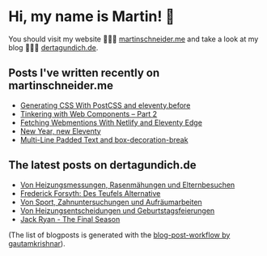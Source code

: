 # Hi, my name is Martin! 👋 
You should visit my website 👨🏼‍💻  [martinschneider.me](https://martinschneider.me) and take a look at my blog 🤷🏼‍♂️ [dertagundich.de](https://www.dertagundich.de).

## Posts I've written recently on martinschneider.me
<!-- MSME-POST-LIST:START -->
- [Generating CSS With PostCSS and eleventy.before](https://martinschneider.me/articles/generating-css-with-postcss-and-eleventy-before/)
- [Tinkering with Web Components – Part 2](https://martinschneider.me/articles/tinkering-with-web-components-part-2/)
- [Fetching Webmentions With Netlify and Eleventy Edge](https://martinschneider.me/articles/fetching-webmentions-with-netlify-and-eleventy-edge/)
- [New Year, new Eleventy](https://martinschneider.me/articles/new-year-new-eleventy/)
- [Multi-Line Padded Text and box-decoration-break](https://martinschneider.me/articles/multi-line-padded-text-and-box-decoration-break/)
<!-- MSME-POST-LIST:END -->

## The latest posts on dertagundich.de
<!-- DTUI-POST-LIST:START -->
- [Von Heizungsmessungen, Rasenmähungen und Elternbesuchen](https://www.dertagundich.de/blog/2023/09/von-heizungsmessungen-rasenmahungen-und-elternbesuchen)
- [Frederick Forsyth: Des Teufels Alternative](https://www.dertagundich.de/blog/2023/09/frederick-forsyth-des-teufels-alternative)
- [Von Sport, Zahnuntersuchungen und Aufräumarbeiten](https://www.dertagundich.de/blog/2023/09/von-sport-zahnuntersuchungen-und-aufraumarbeiten)
- [Von Heizungsentscheidungen und Geburtstagsfeierungen](https://www.dertagundich.de/blog/2023/08/von-heizungsentscheidungen-und-geburtstagsfeierungen)
- [Jack Ryan - The Final Season](https://www.dertagundich.de/blog/2023/08/jack-ryan-the-final-season)
<!-- DTUI-POST-LIST:END -->

(The list of blogposts is generated with the [blog-post-workflow by gautamkrishnar](https://github.com/gautamkrishnar/blog-post-workflow)).
